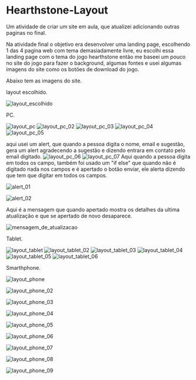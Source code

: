 # Hearthstone-Layout
Um atividade de criar um site em aula, que atualizei adicionando outras paginas no final.

Na atividade final o objetivo era desenvolver uma landing page, escolhendo 1 das 4 pagina web com tema demasiadamente livre, eu escolhi essa landing page com o tema do jogo hearthstone então me baseei um pouco no site do jogo para fazer o background, algumas fontes e usei algumas imagens do site como os botões de download do jogo.

Abaixo tem as imagens do site.

layout escolhido.

![layout_escolhido](https://user-images.githubusercontent.com/62313869/119244939-a3347f00-bb4b-11eb-80e9-0389ddb32170.JPG)


PC.

![layout_pc](https://user-images.githubusercontent.com/62313869/119245008-3cfc2c00-bb4c-11eb-8351-97db1c8be3ad.JPG)
![layout_pc_02](https://user-images.githubusercontent.com/62313869/119245010-3e2d5900-bb4c-11eb-8976-5c7479f5b479.JPG)
![layout_pc_03](https://user-images.githubusercontent.com/62313869/119245011-3ff71c80-bb4c-11eb-99b7-871140c6b78e.JPG)
![layout_pc_04](https://user-images.githubusercontent.com/62313869/119245014-41c0e000-bb4c-11eb-8103-414112082763.JPG)
![layout_pc_05](https://user-images.githubusercontent.com/62313869/119245017-42f20d00-bb4c-11eb-81c7-792f70e73dc5.JPG)

aqui usei um alert, que quando a pessoa digita o nome, email e sugestão, gera um alert agradecendo a sugestão e dizendo entrara em contato pelo email digitado.
![layout_pc_06](https://user-images.githubusercontent.com/62313869/119245022-45546700-bb4c-11eb-98a6-7400e75bec05.JPG)
![layout_pc_07](https://user-images.githubusercontent.com/62313869/119245025-46859400-bb4c-11eb-8b5b-ba8b705f1ad6.JPG)
Aqui quando a pessoa digita em todos os campo, também foi usado um "if else" que quando não é digitado nada nos campos e é apertado o botão enviar, ele alerta dizendo que tem que digitar em todos os campos.

![alert_01](https://user-images.githubusercontent.com/62313869/119245068-a67c3a80-bb4c-11eb-876e-01c04106c53a.JPG)

![alert_02](https://user-images.githubusercontent.com/62313869/119245069-a9772b00-bb4c-11eb-8e3b-38c6d9ba3a7d.JPG)

Aqui é a mensagem que quando apertado mostra os detalhes da ultima atualização e que se apertado de novo desaparece.

![mensagem_de_atualizacao](https://user-images.githubusercontent.com/62313869/119245163-6ff2ef80-bb4d-11eb-979a-86dd767d3ee5.JPG)

Tablet.

![layout_tablet](https://user-images.githubusercontent.com/62313869/119245203-ba746c00-bb4d-11eb-8a4b-c0a5b1b2a5ce.JPG)
![layout_tablet_02](https://user-images.githubusercontent.com/62313869/119245205-bd6f5c80-bb4d-11eb-85c3-2fec6b95c632.JPG)
![layout_tablet_03](https://user-images.githubusercontent.com/62313869/119245209-c06a4d00-bb4d-11eb-8582-365d348b96b6.JPG)
![layout_tablet_04](https://user-images.githubusercontent.com/62313869/119245211-c4966a80-bb4d-11eb-9f40-870fe0463d0e.JPG)
![layout_tablet_05](https://user-images.githubusercontent.com/62313869/119245212-c5c79780-bb4d-11eb-86ab-6293721684d4.JPG)
![layout_tablet_06](https://user-images.githubusercontent.com/62313869/119245215-c829f180-bb4d-11eb-8f36-ad9750edbd9c.JPG)

Smarthphone.

![layout_phone](https://user-images.githubusercontent.com/62313869/119245227-e98add80-bb4d-11eb-9da6-956dd4d1079b.JPG)

![layout_phone_02](https://user-images.githubusercontent.com/62313869/119245229-eb54a100-bb4d-11eb-83a9-57090605f7b7.JPG)

![layout_phone_03](https://user-images.githubusercontent.com/62313869/119245230-ec85ce00-bb4d-11eb-9fcc-35356735ba5a.JPG)

![layout_phone_04](https://user-images.githubusercontent.com/62313869/119245231-edb6fb00-bb4d-11eb-8423-36493d981bcf.JPG)

![layout_phone_05](https://user-images.githubusercontent.com/62313869/119245232-eee82800-bb4d-11eb-852c-93dd6f43b2ba.JPG)

![layout_phone_06](https://user-images.githubusercontent.com/62313869/119245236-f27baf00-bb4d-11eb-9513-1697c3a6bb50.JPG)

![layout_phone_07](https://user-images.githubusercontent.com/62313869/119245237-f3acdc00-bb4d-11eb-943d-fca5948a6606.JPG)

![layout_phone_08](https://user-images.githubusercontent.com/62313869/119245239-f5769f80-bb4d-11eb-9813-120b19e2d440.JPG)

![layout_phone_09](https://user-images.githubusercontent.com/62313869/119245240-f7406300-bb4d-11eb-9871-b4c4b33b7b7c.JPG)










